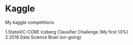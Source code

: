 # Kaggle
My kaggle competitions

1.Statoil/C-CORE Iceberg Classifier Challenge (My first 13%)  <br />  2.2018 Data Science Bowl (on-going)
